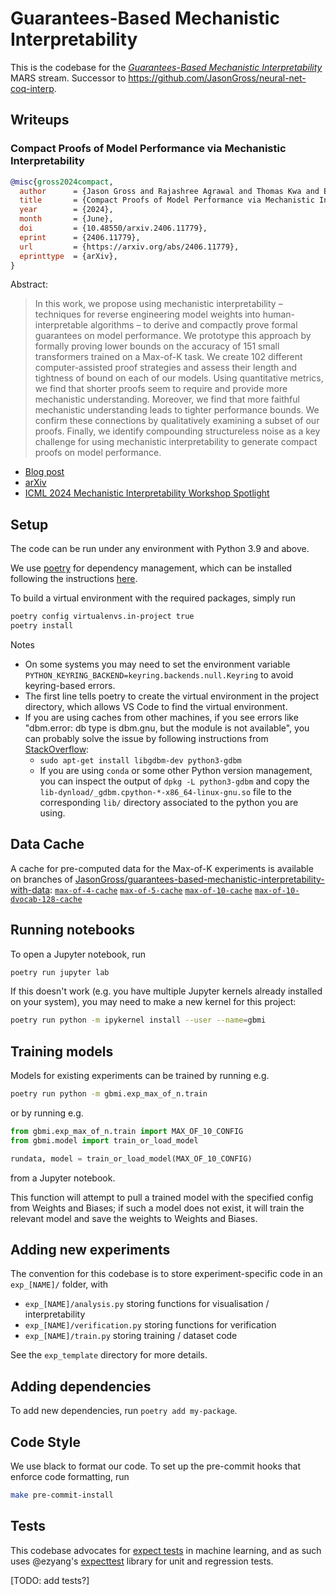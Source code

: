 # Guarantees-Based Mechanistic Interpretability


This is the codebase for the [_Guarantees-Based Mechanistic Interpretability_](https://www.cambridgeaisafety.org/mars/jason-gross) MARS stream.
Successor to https://github.com/JasonGross/neural-net-coq-interp.

## Writeups

### Compact Proofs of Model Performance via Mechanistic Interpretability

```bibtex
@misc{gross2024compact,
  author      = {Jason Gross and Rajashree Agrawal and Thomas Kwa and Euan Ong and Chun Hei Yip and Alex Gibson and Soufiane Noubir and Lawrence Chan},
  title       = {Compact Proofs of Model Performance via Mechanistic Interpretability},
  year        = {2024},
  month       = {June},
  doi         = {10.48550/arxiv.2406.11779},
  eprint      = {2406.11779},
  url         = {https://arxiv.org/abs/2406.11779},
  eprinttype  = {arXiv},
}
```
Abstract:
> In this work, we propose using mechanistic interpretability – techniques for reverse engineering model weights into human-interpretable algorithms – to derive and compactly prove formal guarantees on model performance. We prototype this approach by formally proving lower bounds on the accuracy of 151 small transformers trained on a Max-of-K task. We create 102 different computer-assisted proof strategies and assess their length and tightness of bound on each of our models. Using quantitative metrics, we find that shorter proofs seem to require and provide more mechanistic understanding. Moreover, we find that more faithful mechanistic understanding leads to tighter performance bounds. We confirm these connections by qualitatively examining a subset of our proofs. Finally, we identify compounding structureless noise as a key challenge for using mechanistic interpretability to generate compact proofs on model performance.

- [Blog post](https://www.alignmentforum.org/posts/bRsKimQcPTX3tNNJZ/compact-proofs-of-model-performance-via-mechanistic)
- [arXiv](https://arxiv.org/abs/2406.11779)
- [ICML 2024 Mechanistic Interpretability Workshop Spotlight](https://openreview.net/forum?id=4B5Ovl9MLE)

## Setup

The code can be run under any environment with Python 3.9 and above.

We use [poetry](https://python-poetry.org) for dependency management, which can be installed following the instructions [here](https://python-poetry.org/docs/#installation).

To build a virtual environment with the required packages, simply run

```bash
poetry config virtualenvs.in-project true
poetry install
```

Notes
- On some systems you may need to set the environment variable `PYTHON_KEYRING_BACKEND=keyring.backends.null.Keyring` to avoid keyring-based errors.
- The first line tells poetry to create the virtual environment in the project directory, which allows VS Code to find the virtual environment.
- If you are using caches from other machines, if you see errors like "dbm.error: db type is dbm.gnu, but the module is not available", you can probably solve the issue by following instructions from [StackOverflow](https://stackoverflow.com/a/49597001/377022):
    - `sudo apt-get install libgdbm-dev python3-gdbm`
    - If you are using `conda` or some other Python version management, you can inspect the output of `dpkg -L python3-gdbm` and copy the `lib-dynload/_gdbm.cpython-*-x86_64-linux-gnu.so` file to the corresponding `lib/` directory associated to the python you are using.

## Data Cache

A cache for pre-computed data for the Max-of-K experiments is available on branches of [JasonGross/guarantees-based-mechanistic-interpretability-with-data](https://github.com/JasonGross/guarantees-based-mechanistic-interpretability-with-data):
[`max-of-4-cache`](https://github.com/JasonGross/guarantees-based-mechanistic-interpretability-with-data/tree/max-of-4-cache/notebooks_jason/.cache)
[`max-of-5-cache`](https://github.com/JasonGross/guarantees-based-mechanistic-interpretability-with-data/tree/max-of-5-cache/notebooks_jason/.cache)
[`max-of-10-cache`](https://github.com/JasonGross/guarantees-based-mechanistic-interpretability-with-data/tree/max-of-10-cache/notebooks_jason/.cache)
[`max-of-10-dvocab-128-cache`](https://github.com/JasonGross/guarantees-based-mechanistic-interpretability-with-data/tree/max-of-10-dvocab-128-cache/notebooks_jason/.cache)

## Running notebooks

To open a Jupyter notebook, run

```bash
poetry run jupyter lab
```

If this doesn't work (e.g. you have multiple Jupyter kernels already installed on your system), you may need to make a new kernel for this project:

```bash
poetry run python -m ipykernel install --user --name=gbmi
```

## Training models

Models for existing experiments can be trained by running e.g.

```bash
poetry run python -m gbmi.exp_max_of_n.train
```

or by running e.g.

```python
from gbmi.exp_max_of_n.train import MAX_OF_10_CONFIG
from gbmi.model import train_or_load_model

rundata, model = train_or_load_model(MAX_OF_10_CONFIG)
```

from a Jupyter notebook.

This function will attempt to pull a trained model with the specified config from Weights and Biases; if such a model does not exist, it will train the relevant model and save the weights to Weights and Biases.

## Adding new experiments

The convention for this codebase is to store experiment-specific code in an `exp_[NAME]/` folder, with
- `exp_[NAME]/analysis.py` storing functions for visualisation / interpretability
- `exp_[NAME]/verification.py` storing functions for verification
- `exp_[NAME]/train.py` storing training / dataset code

See the `exp_template` directory for more details.

## Adding dependencies

To add new dependencies, run `poetry add my-package`.

## Code Style

We use black to format our code.
To set up the pre-commit hooks that enforce code formatting, run

```bash
make pre-commit-install
```


## Tests

This codebase advocates for [expect tests](https://blog.janestreet.com/the-joy-of-expect-tests) in machine learning, and as such uses @ezyang's [expecttest](https://github.com/ezyang/expecttest) library for unit and regression tests.

[TODO: add tests?]
